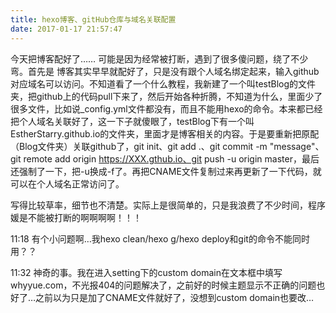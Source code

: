 ```yaml
---
title: hexo博客、gitHub仓库与域名关联配置
date: 2017-01-17 21:57:47
---
```

今天把博客配好了……
可能是因为经常被打断，遇到了很多傻问题，绕了不少弯。首先是 博客其实早早就配好了，只是没有跟个人域名绑定起来，输入github对应域名可以访问。不知道看了一个什么教程，我新建了一个叫testBlog的文件夹，把github上的代码pull下来了，然后开始各种折腾，不知道为什么，里面少了很多文件，比如说_config.yml文件都没有，而且不能用hexo的命令。本来都已经把个人域名关联好了，这一下子就傻眼了，testBlog下有一个叫EstherStarry.github.io的文件夹，里面才是博客相关的内容。于是要重新把原配（Blog文件夹）关联github了，git init、git add .、git commit -m "message"、git remote add origin https://XXX.gthub.io、git push -u origin master，最后还强制了一下，把-u换成-f了。再把CNAME文件复制过来再更新了一下代码，就可以在个人域名正常访问了。

写得比较草率，细节也不清楚。实际上是很简单的，只是我浪费了不少时间，程序媛是不能被打断的啊啊啊啊！！！

11:18
有个小问题啊…我hexo clean/hexo g/hexo deploy和git的命令不能同时用？？

11:32
神奇的事。我在进入setting下的custom domain在文本框中填写whyyue.com，不光报404的问题解决了，之前好的时候主题显示不正确的问题也好了…之前以为只是加了CNAME文件就好了，没想到custom domain也要改…